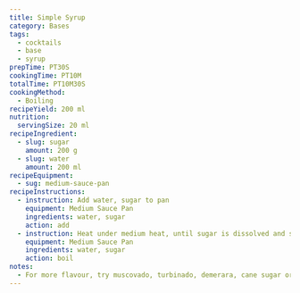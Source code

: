 ```yaml
---
title: Simple Syrup
category: Bases
tags: 
  - cocktails
  - base
  - syrup
prepTime: PT30S
cookingTime: PT10M
totalTime: PT10M30S
cookingMethod:
  - Boiling
recipeYield: 200 ml
nutrition:
  servingSize: 20 ml
recipeIngredient:
  - slug: sugar
    amount: 200 g
  - slug: water
    amount: 200 ml
recipeEquipment:
  - sug: medium-sauce-pan
recipeInstructions:
  - instruction: Add water, sugar to pan
    equipment: Medium Sauce Pan
    ingredients: water, sugar
    action: add
  - instruction: Heat under medium heat, until sugar is dissolved and syrup begins to simmer
    equipment: Medium Sauce Pan
    ingredients: water, sugar
    action: boil
notes:
  - For more flavour, try muscovado, turbinado, demerara, cane sugar or a mixture
---
```

